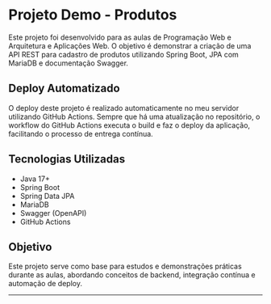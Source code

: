 # Projeto Demo - Produtos

Este projeto foi desenvolvido para as aulas de Programação Web e Arquitetura e Aplicações Web. O objetivo é demonstrar a criação de uma API REST para cadastro de produtos utilizando Spring Boot, JPA com MariaDB e documentação Swagger.

## Deploy Automatizado

O deploy deste projeto é realizado automaticamente no meu servidor utilizando GitHub Actions. Sempre que há uma atualização no repositório, o workflow do GitHub Actions executa o build e faz o deploy da aplicação, facilitando o processo de entrega contínua.

## Tecnologias Utilizadas

- Java 17+
- Spring Boot
- Spring Data JPA
- MariaDB
- Swagger (OpenAPI)
- GitHub Actions

## Objetivo

Este projeto serve como base para estudos e demonstrações práticas durante as aulas, abordando conceitos de backend, integração contínua e automação de deploy.

---
